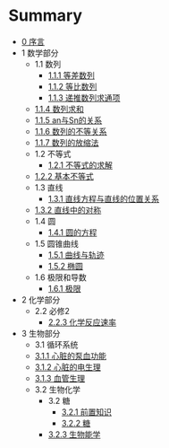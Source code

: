 # Summary

* [0 序言](README.md)
* 1 数学部分
  * 1.1 数列
    * [1.1.1 等差数列](math/series/dcsl.md)
    * [1.1.2 等比数列](math/series/dbsl.md)
    * [1.1.3 递推数列求通项](math/series/dtslqtx.md)
  * [1.1.4 数列求和](math/series/slqh.md)
  * [1.1.5 an与Sn的关系](math/series/ansn.md)
  * [1.1.6 数列的不等关系](math/series/sldbdgx.md)
  * [1.1.7 数列的放缩法](math/series/sldfsf.md)
  * 1.2 不等式
    * [1.2.1 不等式的求解](math/bds/bdsqj.md)
  * [1.2.2 基本不等式](math/bds/jbbds.md)
  * 1.3 直线
    * [1.3.1 直线方程与直线的位置关系](math/line/zxfc.md)
  * [1.3.2 直线中的对称](math/line/zxdc.md)
  * 1.4 圆
    * [1.4.1 圆的方程](math/circle/circle.md)
  * 1.5 圆锥曲线
    * [1.5.1 曲线与轨迹](math/yzqx/guiji.md)
    * [1.5.2 椭圆](math/yzqx/tuoyuan.md)
  * 1.6 极限和导数
    * [1.6.1 极限](math/jx/jx.md)
* 2 化学部分
  * 2.2 必修2
    * [2.2.3 化学反应速率](chem/bxii/hxfysl.md)
* 3 生物部分
  * 3.1 循环系统
  * [3.1.1 心脏的泵血功能](biology/xhxt/xzdbxgn.md)
  * [3.1.2 心脏的电生理](biology/xhxt/xzdsl.md)
  * [3.1.3 血管生理](biology/xhxt/xgsl.md)
  * 3.2 生物化学
    * 3.2 糖
      * [3.2.1 前置知识](biology/shenghua/pre.md)
      * [3.2.2 糖](biology/shenghua/tang.md)
    * [3.2.3 生物能学](biology/shenghua/swnx.md)

